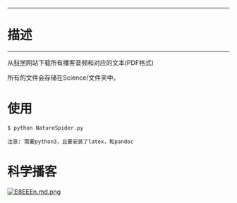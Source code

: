 -------------
# 描述 #
-------------
从[科学](https://www.sciencemag.org/)网站下载所有播客音频和对应的文本(PDF格式)

所有的文件会存储在Science/文件夹中。

# 使用 #
	$ python NatureSpider.py

	注意: 需要python3，且要安装了latex，和pandoc

# 科学播客 #
[![E8EEEn.md.png](https://s2.ax1x.com/2019/04/30/E8EEEn.md.png)](https://imgchr.com/i/E8EEEn)

